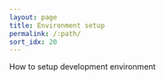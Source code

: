 ```yaml
---
layout: page
title: Environment setup
permalink: /:path/
sort_idx: 20
---
```

How to setup development environment
